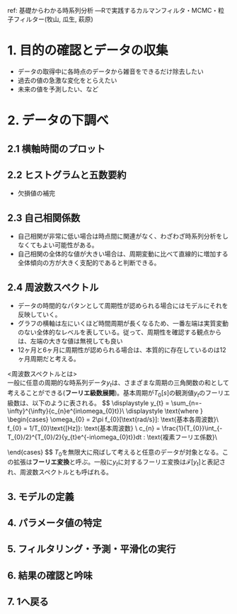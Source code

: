 ref: 基礎からわかる時系列分析 ―Rで実践するカルマンフィルタ・MCMC・粒子フィルター(牧山, 瓜生, 萩原)

# 1. 目的の確認とデータの収集  
* データの取得中に各時点のデータから雑音をできるだけ除去したい
* 過去の値の急激な変化をとらえたい
* 未来の値を予測したい、など
# 2. データの下調べ
## 2.1 横軸時間のプロット
## 2.2 ヒストグラムと五数要約  
* 欠損値の補完
## 2.3 自己相関係数  
* 自己相関が非常に低い場合は時点間に関連がなく、わざわざ時系列分析をしなくてもよい可能性がある。
* 自己相関の全体的な値が大きい場合は、周期変動に比べて直線的に増加する全体傾向の方が大きく支配的であると判断できる。
## 2.4 周波数スペクトル   
* データの時間的なパタンとして周期性が認められる場合にはモデルにそれを反映していく。
* グラフの横軸は左にいくほど時間周期が長くなるため、一番左端は実質変動のない全体的なレベルを表している。従って、周期性を確認する観点からは、左端の大きな値は無視しても良い
* 12ヶ月と6ヶ月に周期性が認められる場合は、本質的に存在しているのは12ヶ月周期だと考える。

<周波数スペクトルとは>  
一般に任意の周期的な時系列データ$y_{t}$は、さまざまな周期の三角関数の和として考えることができる(**フーリエ級数展開**)。基本周期が$T_{0}[s]$の観測値$y_{t}$のフーリエ級数は、以下のように表される。
$$
\displaystyle y_{t} = \sum_{n=-\infty}^{\infty}{c_{n}e^{in\omega_{0}t}}\\
\displaystyle \text{where }
\begin{cases}
\omega_{0} = 2\pi f_{0}[\text{rad/s}]: \text{基本各周波数}\\
f_{0} = 1/T_{0}\text{[Hz]}: \text{基本周波数} \\
c_{n} = \frac{1}{T_{0}}\int_{-T_{0}/2}^{T_{0}/2}{y_{t}e^{-in\omega_{0}t}}dt : \text{複素フーリエ係数}\\

\end{cases}
$$
$T_{0}$を無限大に飛ばして考えると任意のデータが対象となる。この拡張は**フーリエ変換**と呼ぶ。一般に$y_{t}$に対するフーリエ変換は$\mathscr{F}[y_{t}]$と表記され、周波数スペクトルとも呼ばれる。

## 3. モデルの定義
## 4. パラメータ値の特定
## 5. フィルタリング・予測・平滑化の実行
## 6. 結果の確認と吟味
## 7. 1へ戻る